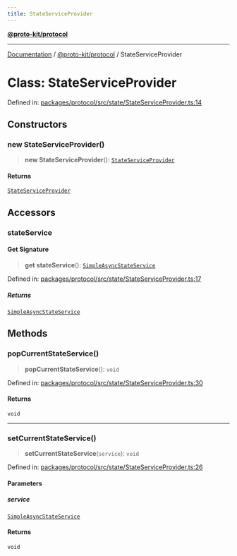 ```yaml
---
title: StateServiceProvider
---
```


[**@proto-kit/protocol**](../README.md)

***

[Documentation](../../../README.md) / [@proto-kit/protocol](../README.md) / StateServiceProvider

# Class: StateServiceProvider

Defined in: [packages/protocol/src/state/StateServiceProvider.ts:14](https://github.com/proto-kit/framework/blob/28efa802e3737fc3b77339148b307ef7246f3ef1/packages/protocol/src/state/StateServiceProvider.ts#L14)

## Constructors

### new StateServiceProvider()

> **new StateServiceProvider**(): [`StateServiceProvider`](StateServiceProvider.md)

#### Returns

[`StateServiceProvider`](StateServiceProvider.md)

## Accessors

### stateService

#### Get Signature

> **get** **stateService**(): [`SimpleAsyncStateService`](../interfaces/SimpleAsyncStateService.md)

Defined in: [packages/protocol/src/state/StateServiceProvider.ts:17](https://github.com/proto-kit/framework/blob/28efa802e3737fc3b77339148b307ef7246f3ef1/packages/protocol/src/state/StateServiceProvider.ts#L17)

##### Returns

[`SimpleAsyncStateService`](../interfaces/SimpleAsyncStateService.md)

## Methods

### popCurrentStateService()

> **popCurrentStateService**(): `void`

Defined in: [packages/protocol/src/state/StateServiceProvider.ts:30](https://github.com/proto-kit/framework/blob/28efa802e3737fc3b77339148b307ef7246f3ef1/packages/protocol/src/state/StateServiceProvider.ts#L30)

#### Returns

`void`

***

### setCurrentStateService()

> **setCurrentStateService**(`service`): `void`

Defined in: [packages/protocol/src/state/StateServiceProvider.ts:26](https://github.com/proto-kit/framework/blob/28efa802e3737fc3b77339148b307ef7246f3ef1/packages/protocol/src/state/StateServiceProvider.ts#L26)

#### Parameters

##### service

[`SimpleAsyncStateService`](../interfaces/SimpleAsyncStateService.md)

#### Returns

`void`
